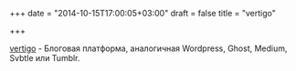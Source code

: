 +++
date = "2014-10-15T17:00:05+03:00"
draft = false
title = "vertigo"

+++

<p><a href="https://github.com/9uuso/vertigo">vertigo</a>&nbsp;- Блоговая платформа, аналогичная&nbsp;Wordpress, Ghost, Medium, Svbtle или Tumblr.</p>

